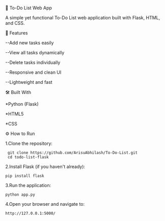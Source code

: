 📝 To-Do List Web App


A simple yet functional To-Do List web application built with Flask, HTML, and CSS.

🚀 Features


--Add new tasks easily

--View all tasks dynamically

--Delete tasks individually

--Responsive and clean UI

--Lightweight and fast

🛠️ Built With

*Python (Flask)

*HTML5

*CSS


⚙️ How to Run


1.Clone the repository:

     git clone https://github.com/ArisuAbhilash/To-Do-List.git
     cd todo-list-flask

2.Install Flask (if you haven't already):

    pip install flask

3.Run the application:

    python app.py

4.Open your browser and navigate to:

    http://127.0.0.1:5000/


